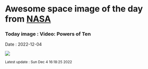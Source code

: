 
# Awesome space image of the day from [NASA](https://api.nasa.gov/)

### Today image : Video: Powers of Ten
Date : 2022-12-04

![](https://www.youtube.com/embed/0fKBhvDjuy0?rel=0)

<small>Latest update : Sun Dec  4 16:18:25 2022</small>
        